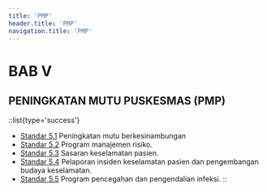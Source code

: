 ```yaml
---
title: 'PMP'
header.title: 'PMP'
navigation.title: 'PMP'
---
```


# BAB V 
## PENINGKATAN MUTU PUSKESMAS (PMP)  
::list{type='success'}
- [Standar 5.1](/5/1) Peningkatan mutu berkesinambungan 
- [Standar 5.2](/5/2) Program manajemen risiko. 
- [Standar 5.3](/5/3) Sasaran keselamatan pasien. 
- [Standar 5.4](/5/4) Pelaporan insiden keselamatan pasien dan pengembangan budaya keselamatan. 
- [Standar 5.5](/5/5) Program pencegahan dan pengendalian infeksi. 
::